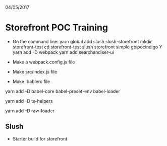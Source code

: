 04/05/2017

# Storefront POC Training
- On the command line:
yarn global add slush slush-storefront
mkdir storefront-test
cd storefront-test
slush storefront
simple
gbipocindigo
Y
yarn add -D webpack
yarn add searchandiser-ui

- Make a webpack.config.js file

- Make src/index.js file

- Make .bablerc file

yarn add -D babel-core babel-preset-env babel-loader

yarn add -D ts-helpers

yarn add -D raw-loader

## Slush
- Starter build for storefront
